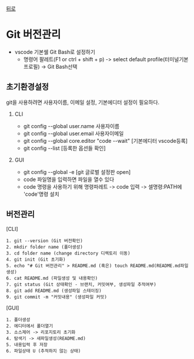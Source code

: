 [뒤로](README02.md)

# Git 버전관리

* vscode 기본쉘 Git Bash로 설정하기
  - 명령어 팔레트(F1 or ctrl + shift + p) -> select default profile(터미널기본프로필) -> Git Bash선택   
     
        
## 초기환경설정
git을 사용하려면 사용자이름, 이메일 설정, 기본에디터 설정이 필요하다.

1. CLI   
    - git config --global user.name 사용자이름   
    - git config --global user.email 사용자이메일   
    - git config --global core.editor "code --wait" [기본에디터 vscode등록]  
    - git config --list [등록한 옵션들 확인]    

1. GUI
    - git config --global -e [git 글로벌 설정판 open]
    - code 파일명을 입력하면 파일을 열수 있다
    - code 명령을 사용하기 위해 명령파레트 -> code 입력 -> 셀명령:PATH에 'code'명령 설치

## 버전관리
[CLI]   

    1. git --version (Git 버전확인)   
    2. mkdir folder name (폴더생성)
    3. cd folder name (change directory 디렉토리 이동)
    4. git init (Git 초기화)
    5. echo "# Git 버전관리" > README.md (혹은) touch README.md(README.md파일 생성)
    6. cat README.md (파일생성 및 내용확인)
    7. git status (Git 상태확인 - 브랜치, 커밋여부, 생성파일 추적여부)
    8. git add README.md (생성파일 스테이징)
    9. git commit -m "커밋내용" (생성파일 커밋)


[GUI]

    1. 폴더생성
    2. 에디터에서 폴더열기
    3. 소스제어 -> 리포지토리 초기화
    4. 탐색기 -> 새파일생성(README.md)
    5. 내용입력 후 저장
    6. 파일상태 U (추적하지 않는 상태)


